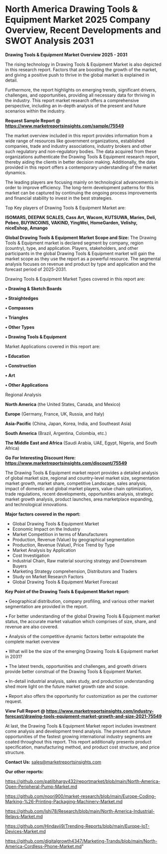 # North America Drawing Tools & Equipment Market 2025 Company Overview, Recent Developments and SWOT Analysis 2031

<Strong> Drawing Tools & Equipment Market Overview 2025 - 2031</strong>

The rising technology in Drawing Tools & Equipment Market is also depicted in this research report. Factors that are boosting the growth of the market, and giving a positive push to thrive in the global market is explained in detail.

Furthermore, the report highlights on emerging trends, significant drivers, challenges, and opportunities, providing all necessary data for thriving in the industry. This report market research offers a comprehensive perspective, including an in-depth analysis of the present and future scenarios within the industry.

<strong>Request Sample Report @ <a href=https://www.marketreportsinsights.com/sample/75549>https://www.marketreportsinsights.com/sample/75549</a></strong>

The market overview included in this report provides information from a wide range of resources like government organizations, established companies, trade and industry associations, industry brokers and other such regulatory and non-regulatory bodies. The data acquired from these organizations authenticate the Drawing Tools & Equipment research report, thereby aiding the clients in better decision making. Additionally, the data provided in this report offers a contemporary understanding of the market dynamics.

The leading players are focusing mainly on technological advancements in order to improve efficiency. The long-term development patterns for this market can be captured by continuing the ongoing process improvements and financial stability to invest in the best strategies.

Top Key players of Drawing Tools & Equipment Market are:

<strong>ISOMARS, DEEPAK SCALES, Cass Art, Wacom, KUTSUWA, Maries, Deli, Pebeo, BUYINCOINS, VAKIND, YingWei, HomeGarden, Velishy, niceEshop, Amango</strong>

<strong><b>Global Drawing Tools & Equipment Market Scope and Size:</b></strong>
The Drawing Tools & Equipment market is declared segment by company, region (country), type, and application. Players, stakeholders, and other participants in the global Drawing Tools & Equipment market will gain the market scope as they use the report as a powerful resource. The segmental analysis focuses on revenue and product by type and application and the forecast period of 2025-2031.

Drawing Tools & Equipment Market Types covered in this report are:

<strong>• Drawing & Sketch Boards

• Straightedges

• Compasses

• Triangles

• Other Types

• Drawing Tools & Equipment</strong>

Market Applications covered in this report are:

<strong>• Education

• Construction

• Art

• Other Applications</strong> 

Regional Analysis

<strong>North America</strong> (the United States, Canada, and Mexico)

<strong>Europe</strong> (Germany, France, UK, Russia, and Italy)

<strong>Asia-Pacific</strong> (China, Japan, Korea, India, and Southeast Asia)

<strong>South America</strong> (Brazil, Argentina, Colombia, etc.)

<strong>The Middle East and Africa</strong> (Saudi Arabia, UAE, Egypt, Nigeria, and South Africa)

<strong>Go For Interesting Discount Here: <a href=https://www.marketreportsinsights.com/discount/75549>https://www.marketreportsinsights.com/discount/75549</a></strong>

The Drawing Tools & Equipment market report provides a detailed analysis of global market size, regional and country-level market size, segmentation market growth, market share, competitive Landscape, sales analysis, impact of domestic and global market players, value chain optimization, trade regulations, recent developments, opportunities analysis, strategic market growth analysis, product launches, area marketplace expanding, and technological innovations.

<strong><b>Major factors covered in the report:</b></strong>
<ul>
  <li>Global Drawing Tools & Equipment Market </li>
  <li>Economic Impact on the Industry</li>
  <li>Market Competition in terms of Manufacturers</li>
  <li>Production, Revenue (Value) by geographical segmentation</li>
  <li>Production, Revenue (Value), Price Trend by Type</li>
  <li>Market Analysis by Application</li>
  <li>Cost Investigation</li>
  <li>Industrial Chain, Raw material sourcing strategy and Downstream Buyers</li>
  <li>Marketing Strategy comprehension, Distributors and Traders</li>
  <li>Study on Market Research Factors</li>
  <li>Global Drawing Tools & Equipment Market Forecast</li>
</ul>

<strong><b>Key Point of the Drawing Tools & Equipment Market report:</b></strong>

• Geographical distribution, company profiling, and various other market segmentation are provided in the report.

• For better understanding of the global Drawing Tools & Equipment market status, the accurate market valuation which comprises of size, share, and revenue are also covered.

• Analysis of the competitive dynamic factors better extrapolate the complete market overview

• What will be the size of the emerging Drawing Tools & Equipment market in 2031?

• The latest trends, opportunities and challenges, and growth drivers provide better construal of the Drawing Tools & Equipment Market.

• In-detail industrial analysis, sales study, and production understanding shed more light on the future market growth rate and scope.

• Report also offers the opportunity for customization as per the customer request.

<strong><b>View Full Report @ <a href=https://www.marketreportsinsights.com/industry-forecast/drawing-tools-equipment-market-growth-and-size-2021-75549>https://www.marketreportsinsights.com/industry-forecast/drawing-tools-equipment-market-growth-and-size-2021-75549</a></b></strong>


At last, the Drawing Tools & Equipment Market report includes investment come analysis and development trend analysis. The present and future opportunities of the fastest growing international industry segments are coated throughout this report. This report additionally presents product specification, manufacturing method, and product cost structure, and price structure.

<strong>Contact Us:</strong>
sales@marketreportsinsights.com

<strong>Our other reports:</strong>

<a href=https://github.com/patilbhargv432/reportmarket/blob/main/North-America-Open-Peripheral-Pump-Market.md>https://github.com/patilbhargv432/reportmarket/blob/main/North-America-Open-Peripheral-Pump-Market.md</a>

<a href=https://github.com/noori900/market-research/blob/main/Europe-Coding-Marking-%26-Printing-Packaging-Machinery-Market.md>https://github.com/noori900/market-research/blob/main/Europe-Coding-Marking-%26-Printing-Packaging-Machinery-Market.md</a>

<a href=https://github.com/Ishi78/Research/blob/main/North-America-Industrial-Relays-Market.md>https://github.com/Ishi78/Research/blob/main/North-America-Industrial-Relays-Market.md</a>

<a href=https://github.com/Hindavii9/Trending-Reports/blob/main/Europe-IoT-Devices-Market.md>https://github.com/Hindavii9/Trending-Reports/blob/main/Europe-IoT-Devices-Market.md</a>

<a href=https://github.com/digitalgrowth4347/Marketing-Trands/blob/main/North-America-Cordless-Phone-Market.md>https://github.com/digitalgrowth4347/Marketing-Trands/blob/main/North-America-Cordless-Phone-Market.md</a>"
